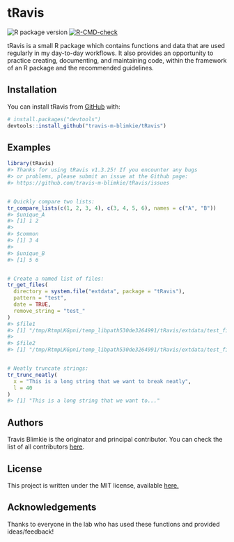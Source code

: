 
<!-- README.md is generated from README.Rmd. Please edit that file -->

# tRavis

<!-- badges: start -->

![R package
version](https://img.shields.io/github/r-package/v/travis-m-blimkie/tRavis/master?label=tRavis%40master)
[![R-CMD-check](https://github.com/travis-m-blimkie/tRavis/actions/workflows/R-CMD-check.yaml/badge.svg)](https://github.com/travis-m-blimkie/tRavis/actions/workflows/R-CMD-check.yaml)
<!-- badges: end -->

tRavis is a small R package which contains functions and data that are
used regularly in my day-to-day workflows. It also provides an
opportunity to practice creating, documenting, and maintaining code,
within the framework of an R package and the recommended guidelines.

## Installation

You can install tRavis from [GitHub](https://github.com/) with:

``` r
# install.packages("devtools")
devtools::install_github("travis-m-blimkie/tRavis")
```

## Examples

``` r
library(tRavis)
#> Thanks for using tRavis v1.3.25! If you encounter any bugs
#> or problems, please submit an issue at the Github page:
#> https://github.com/travis-m-blimkie/tRavis/issues
```

``` r

# Quickly compare two lists:
tr_compare_lists(c(1, 2, 3, 4), c(3, 4, 5, 6), names = c("A", "B"))
#> $unique_A
#> [1] 1 2
#> 
#> $common
#> [1] 3 4
#> 
#> $unique_B
#> [1] 5 6
```

``` r

# Create a named list of files:
tr_get_files(
  directory = system.file("extdata", package = "tRavis"),
  pattern = "test",
  date = TRUE,
  remove_string = "test_"
)
#> $file1
#> [1] "/tmp/RtmpLKGpni/temp_libpath530de3264991/tRavis/extdata/test_file1_20191231.csv"
#> 
#> $file2
#> [1] "/tmp/RtmpLKGpni/temp_libpath530de3264991/tRavis/extdata/test_file2_20200101.csv"
```

``` r

# Neatly truncate strings:
tr_trunc_neatly(
  x = "This is a long string that we want to break neatly",
  l = 40
)
#> [1] "This is a long string that we want to..."
```

## Authors

Travis Blimkie is the originator and principal contributor. You can
check the list of all contributors
[here](https://github.com/travis-m-blimkie/tRavis/graphs/contributors).

## License

This project is written under the MIT license, available
[here.](https://github.com/travis-m-blimkie/tRavis/blob/master/LICENSE.md)

## Acknowledgements

Thanks to everyone in the lab who has used these functions and provided
ideas/feedback!
